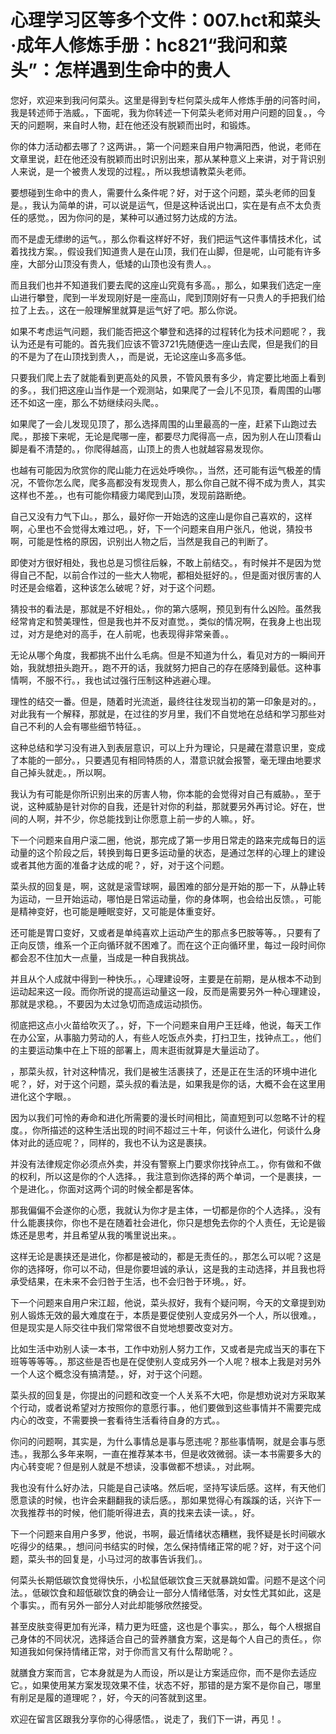 # 心理学习区等多个文件：007.hct和菜头·成年人修炼手册：hc821“我问和菜头”：怎样遇到生命中的贵人

您好，欢迎来到我问何菜头。这里是得到专栏何菜头成年人修炼手册的问答时间，我是转述师于浩威。，下面呢，我为你转述一下何菜头老师对用户问题的回复。，今天的问题啊，来自时人物，赶在他还没有脱颖而出时，和锻炼。

你的体力活动都去哪了？这两讲。，第一个问题来自用户物满阳西，他说，老师在文章里说，赶在他还没有脱颖而出时识别出来，那从某种意义上来讲，对于背识别人来说，是一个被贵人发现的过程。，所以我想请教菜头老师。

要想碰到生命中的贵人，需要什么条件呢？好，对于这个问题，菜头老师的回复是。，我认为简单的讲，可以说是运气，但是这种话说出口，实在是有点不太负责任的感觉。，因为你问的是，某种可以通过努力达成的方法。

而不是虚无缥缈的运气。，那么你看这样好不好，我们把运气这件事情技术化，试着找找方案。，假设我们知道贵人是在山顶，我们在山脚，但是呢，山可能有许多座，大部分山顶没有贵人，低矮的山顶也没有贵人。。

而且我们也并不知道我们要去爬的这座山究竟有多高。，那么，如果我们选定一座山进行攀登，爬到一半发现刚好是一座高山，爬到顶刚好有一只贵人的手把我们给拉了上去。，这在一般理解里就算是运气好了吧。那么你说。

如果不考虑运气问题，我们能否把这个攀登和选择的过程转化为技术问题呢？，我认为还是有可能的。首先我们应该不管3721先随便选一座山去爬，但是我们的目的不是为了在山顶找到贵人，，而是说，无论这座山多高多低。

只要我们爬上去了就能看到更高处的风景，不管风景有多少，肯定要比地面上看到的多。，我们把这座山当作是一个观测站，如果爬了一会儿不见顶，看周围的山哪还不如这一座，那么不妨继续闷头爬。。

如果爬了一会儿发现见顶了，那么选择周围的山里最高的一座，赶紧下山跑过去爬。，那接下来呢，无论是爬哪一座，都要尽力爬得高一点，因为别人在山顶看山脚是看不清楚的。，你爬得越高，山顶上的贵人也就越容易发现你。

也越有可能因为欣赏你的爬山能力在远处呼唤你。，当然，还可能有运气极差的情况，不管你怎么爬，爬多高都没有发现贵人，那么你自己就不得不成为贵人，其实这样也不差。，也有可能你精疲力竭爬到山顶，发现前路断绝。

自己又没有力气下山。，那么，最好你一开始选的这座山是你自己喜欢的，这样啊，心里也不会觉得太难过吧。，好，下一个问题来自用户张凡，他说，猜投书啊，可能是性格的原因，识别出人物之后，当然是我自己的判断了。

即使对方很好相处，我也总是习惯往后躲，不敢上前结交。，有时候并不是因为觉得自己不配，以前合作过的一些大人物呢，都相处挺好的。，但是面对很厉害的人时还是会缩着，这种该怎么破呢？好，对于这个问题。

猜投书的看法是，那就是不好相处。，你的第六感啊，预见到有什么凶险。虽然我经常肯定和赞美理性，但是我也并不反对直觉。，类似的情况啊，在我身上也出现过，对方是绝对的高手，在人前呢，也表现得非常亲善。。

无论从哪个角度，我都挑不出什么毛病。但是不知道为什么，看见对方的一瞬间开始，我就想扭头跑开。，跑不开的话，我就努力把自己的存在感降到最低。这种事情啊，不服不行。，我也试过强行压制这种逃避心理。

理性的结交一番。但是，随着时光流逝，最终往往发现当初的第一印象是对的。，对此我有一个解释，那就是，在过往的岁月里，我们不自觉地在总结和学习那些对自己不利的人会有哪些细节特征。。

这种总结和学习没有进入到表层意识，可以上升为理论，只是藏在潜意识里，变成了本能的一部分。，只要遇见有相同特质的人，潜意识就会报警，毫无理由地要求自己掉头就走。，所以啊。

我认为有可能是你所识别出来的厉害人物，你本能的会觉得对自己有威胁。，至于说，这种威胁是针对你的自我，还是针对你的利益，那就要另外再讨论。好在，世间的人啊，并不少，你总能找到让你愿意上前一步的人嘛。，好。

下一个问题来自用户滚二圈，他说，那完成了第一步用日常走的路来完成每日的运动量的这个阶段之后，转换到每日更多运动量的状态，是通过怎样的心理上的建设或者其他方面的准备才达成的呢？，好，对于这个问题。

菜头叔的回复是，啊，这就是滚雪球啊，最困难的部分是开始的那一下，从静止转为运动，一旦开始运动，哪怕是日常运动量，你的身体啊，也会给出反馈。，可能是精神变好，也可能是睡眠变好，又可能是体重变好。

还可能是胃口变好，又或者是单纯喜欢上运动产生的那点多巴胺等等。，只要有了正向反馈，维系一个正向循环就不困难了。而在这个正向循环里，每过一段时间你都会忍不住加大一点量，当成是一种自我挑战。

并且从个人成就中得到一种快乐。，心理建设呀，主要是在前期，是从根本不动到运动起来这一段。而你所说的提高运动量这一段，反而是需要另外一种心理建设，那就是求稳。，不要因为太过急切而造成运动损伤。

彻底把这点小火苗给吹灭了。，好，下一个问题来自用户王廷峰，他说，每天工作在办公室，从事脑力劳动的人，有些人吃饭点外卖，打扫卫生，找钟点工。，他们的主要运动集中在上下班的部署上，周末逛街就算是大量运动了。

，那菜头叔，针对这种情况，我们是被生活裹挟了，还是正在生活的环境中进化呢？，好，对于这个问题，菜头叔的看法是，如果我是你的话，大概不会在这里用进化这个字眼。。

因为以我们可怜的寿命和进化所需要的漫长时间相比，简直短到可以忽略不计的程度。，你所描述的这种生活出现的时间不超过三十年，何谈什么进化，何谈什么身体对此的适应呢？，同样的，我也不认为这是裹挟。

并没有法律规定你必须点外卖，并没有警察上门要求你找钟点工。，你有做和不做的权利，所以这是你的个人选择。，我注意到你选择的两个单词，一个是裹挟，一个是进化。，你面对这两个词的时候全都是客体。

那我偏偏不会遂你的心愿，我就认为你才是主体，一切都是你的个人选择。，没有什么能裹挟你，你也不是在随着社会进化，你只是想免去你的个人责任，无论是锻炼还是思考，并且希望从我的嘴里说出来。。

这样无论是裹挟还是进化，你都是被动的，都是无责任的。，那怎么可以呢？这是你的选择呀，你可以不动，但是你要坦诚的承认，这是我的主动选择，并且我也将承受结果，在未来不会归咎于生活，也不会归咎于环境。，好。

下一个问题来自用户宋江超，他说，菜头叔好，我有个疑问啊，今天的文章提到劝别人锻炼无效的最大难度在于，本质是要促使别人变成另外一个人，所以很难。，但是现实是人际交往中我们常常很不自觉地想要改变对方。

比如生活中劝别人读一本书，工作中劝别人努力工作，又或者是完成当天的事在下班等等等等。，那这些是否也是在促使别人变成另外一个人呢？根本上我是对另外一个人这个概念没有搞清楚。，好，对于这个问题。

菜头叔的回复是，你提出的问题和改变一个人关系不大吧，你是想劝说对方采取某个行动，或者说希望对方按照你的意愿行事。，他们要做到这些事情并不需要完成内心的改变，不需要换一套看待生活看待自身的方式。。

你问的问题啊，其实是，为什么事情总是事与愿违呢？那些事情啊，就是会事与愿违。，我那么多年来啊，一直在推荐某本书，但是收效微弱。读一本书需要多大的内心转变呢？但是别人就是不想读，没事做都不想读。，对此啊。

我也没有什么好办法，只能是自己读咯。然后呢，坚持写读后感。这样，有天他们愿意读的时候，也许会来翻翻我的读后感。，那如果觉得心有蹊蹊的话，兴许下一次我推荐书的时候，他们能听得进去，真的找来去读一读。，好。

下一个问题来自用户多罗，他说，书啊，最近情绪状态糟糕，我怀疑是长时间碳水吃得少的结果。，想问问书结实的时候，怎么保持情绪正常的呢？好，对于这个问题，菜头书的回复是，小马过河的故事告诉我们。。

何菜头长期低碳饮食觉得快乐，小松鼠低碳饮食三天就暴跳如雷。问题不是这个问法。，低碳饮食和超低碳饮食的确会让一部分人情绪低落，对女性尤其如此，这是个事实。，而有另外一部分人对此却能够欣然接受。

甚至皮肤变得更加有光泽，精力更为旺盛，这也是个事实。，那么，每个人根据自己身体的不同状况，选择适合自己的营养膳食方案，这是每个人自己的责任。，你知道我如何保持情绪正常，对于你而言又有什么帮助呢？。

就膳食方案而言，它本身就是为人而设，所以是让方案适应你，而不是你去适应它。，如果使用某方案发现效果不佳，状态不好，那错的是方案不是你自己，哪里有削足是履的道理呢？，好，今天的问答就到这里。

欢迎在留言区跟我分享你的心得感悟。，说走了，我们下一讲，再见！。